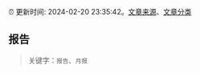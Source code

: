 :alarm_clock: 更新时间: 2024-02-20 23:35:42。[文章来源](/README.md)、[文章分类](/TAGS.md)

## 报告


> 关键字：`报告`、`月报`



